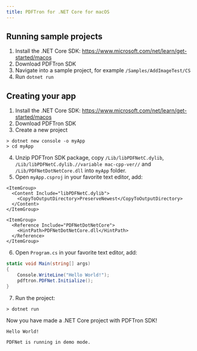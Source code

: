 ```yaml
---
title: PDFTron for .NET Core for macOS
---
```


## Running sample projects

1. Install the .NET Core SDK: https://www.microsoft.com/net/learn/get-started/macos
2. Download PDFTron SDK
3. Navigate into a sample project, for example `/Samples/AddImageTest/CS`
4. Run `dotnet run`

## Creating your app

1. Install the .NET Core SDK: https://www.microsoft.com/net/learn/get-started/macos
2. Download PDFTron SDK
3. Create a new project

```shell
> dotnet new console -o myApp
> cd myApp
```

4. Unzip PDFTron SDK package, copy `/Lib/libPDFNetC.dylib`, `/Lib/libPDFNetC.dylib.//variable mac-cpp-ver//` and `/Lib/PDFNetDotNetCore.dll` into `myApp` folder.
5. Open `myApp.csproj` in your favorite text editor, add:

```
<ItemGroup>
  <Content Include="libPDFNetC.dylib">
    <CopyToOutputDirectory>PreserveNewest</CopyToOutputDirectory>
  </Content>
</ItemGroup>

<ItemGroup>
  <Reference Include="PDFNetDotNetCore">
    <HintPath>PDFNetDotNetCore.dll</HintPath>
  </Reference>
</ItemGroup>
```

6. Open `Program.cs` in your favorite text editor, add:

```csharp
static void Main(string[] args)
{
    Console.WriteLine("Hello World!");
    pdftron.PDFNet.Initialize();
}
```

7. Run the project:

```shell
> dotnet run
```

Now you have made a .NET Core project with PDFTron SDK!

```
Hello World!

PDFNet is running in demo mode.
```
